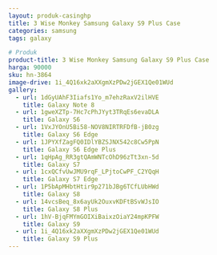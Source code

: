 ```yaml
---
layout: produk-casinghp
title: 3 Wise Monkey Samsung Galaxy S9 Plus Case
categories: samsung
tags: galaxy

# Produk
product-title: 3 Wise Monkey Samsung Galaxy S9 Plus Case
harga: 90000
sku: hn-3864
image-drive: 1i_4Q16xk2aXXgmXzPDw2jGEX1Qe01WUd
gallery:
  - url: 1dGyUAhF3Iiafs1Yo_m7ehzRaxV2ilHVE
    title: Galaxy Note 8
  - url: 1gweXZTp-7Hc7cPhJYyt3TRqEs6evaDLA
    title: Galaxy S6
  - url: 1VxJYOnU5Bi58-NOV8NIRTRFDfB-jB0zg
    title: Galaxy S6 Edge
  - url: 1JPYXfZagFQ0IDlYBZSJNX542c8Cw5PpN
    title: Galaxy S6 Edge Plus
  - url: 1qHpAg_RR3gtQAmWNTcOhD96zTt3xn-5d
    title: Galaxy S7
  - url: 1cxQCfvUwJMU9rqF_LPjtoCwPF_C2YQqH
    title: Galaxy S7 Edge
  - url: 1P5bApMHbtHtir9p271bJBg6TCfLUbHWd
    title: Galaxy S8
  - url: 14vcsBeq_8x6ayUk2OuxvKDFtBSvWJsIO
    title: Galaxy S8 Plus
  - url: 1hV-BjqFMYmGOIXiBaixzOiaY24mpKPFW
    title: Galaxy S9
  - url: 1i_4Q16xk2aXXgmXzPDw2jGEX1Qe01WUd
    title: Galaxy S9 Plus
---
```

